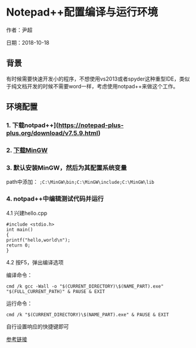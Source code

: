 # Notepad++配置编译与运行环境

作者：尹超

日期：2018-10-18

## 背景

有时候需要快速开发小的程序，不想使用vs2013或者spyder这种重型IDE，类似于纯文档开发的时候不需要word一样，考虑使用notpad++来做这个工作。

## 环境配置

### 1. 下载notpad++](https://notepad-plus-plus.org/download/v7.5.9.html)

### 2. [下载MinGW](https://osdn.net/projects/mingw/releases/)

### 3. 默认安装MinGW，然后为其配置系统变量

path中添加： `;C:\MinGW\bin;C:\MinGW\include;C:\MinGW\lib`

### 4. notpad++中编辑测试代码并运行

4.1 兴建hello.cpp

```
#include <stdio.h>
int main()
{
printf("hello,world\n");
return 0;
}
```

4.2 按F5，弹出编译选项

编译命令：

`cmd /k gcc -Wall -o "$(CURRENT_DIRECTORY)\$(NAME_PART).exe" "$(FULL_CURRENT_PATH)" & PAUSE & EXIT`

运行命令：

`cmd /k "$(CURRENT_DIRECTORY)\$(NAME_PART).exe" & PAUSE & EXIT`

自行设置响应的快捷键即可

[参考链接](https://blog.csdn.net/u012685794/article/details/41519037)